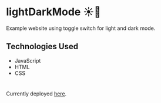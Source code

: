 # lightDarkMode ☀️🌙
Example website using toggle switch for light and dark mode.
## Technologies Used
* JavaScript
* HTML
* CSS
#
Currently deployed [here](allymitchem.github.io/lightDarkMode/).

